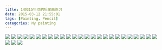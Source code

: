 ```yaml
---
title: 14和15年间的铅笔画练习
date: 2015-03-12 21:55:01
tags: [Painting, Pencil]
categories: My painting
---
```

![](/uploads/draw-practice-with-pencil-during-14-to-15/1.jpg)
![](/uploads/draw-practice-with-pencil-during-14-to-15/2.jpg)
![](/uploads/draw-practice-with-pencil-during-14-to-15/3.jpg)
![](/uploads/draw-practice-with-pencil-during-14-to-15/4.jpg)
![](/uploads/draw-practice-with-pencil-during-14-to-15/5.jpg)
![](/uploads/draw-practice-with-pencil-during-14-to-15/6.jpg)
![](/uploads/draw-practice-with-pencil-during-14-to-15/7.jpg)
![](/uploads/draw-practice-with-pencil-during-14-to-15/8.jpg)
![](/uploads/draw-practice-with-pencil-during-14-to-15/9.jpg)
![](/uploads/draw-practice-with-pencil-during-14-to-15/10.jpg)
![](/uploads/draw-practice-with-pencil-during-14-to-15/11.jpg)
![](/uploads/draw-practice-with-pencil-during-14-to-15/12.jpg)
![](/uploads/draw-practice-with-pencil-during-14-to-15/13.jpg)
![](/uploads/draw-practice-with-pencil-during-14-to-15/14.jpg)
![](/uploads/draw-practice-with-pencil-during-14-to-15/15.jpg)
![](/uploads/draw-practice-with-pencil-during-14-to-15/16.jpg)
![](/uploads/draw-practice-with-pencil-during-14-to-15/17.jpg)
![](/uploads/draw-practice-with-pencil-during-14-to-15/18.jpg)
![](/uploads/draw-practice-with-pencil-during-14-to-15/19.jpg)
![](/uploads/draw-practice-with-pencil-during-14-to-15/20.jpg)
![](/uploads/draw-practice-with-pencil-during-14-to-15/21.jpg)
![](/uploads/draw-practice-with-pencil-during-14-to-15/22.jpg)
![](/uploads/draw-practice-with-pencil-during-14-to-15/23.jpg)
![](/uploads/draw-practice-with-pencil-during-14-to-15/24.jpg)
![](/uploads/draw-practice-with-pencil-during-14-to-15/25.jpg)
![](/uploads/draw-practice-with-pencil-during-14-to-15/26.jpg)
![](/uploads/draw-practice-with-pencil-during-14-to-15/27.jpg)
![](/uploads/draw-practice-with-pencil-during-14-to-15/28.jpg)

